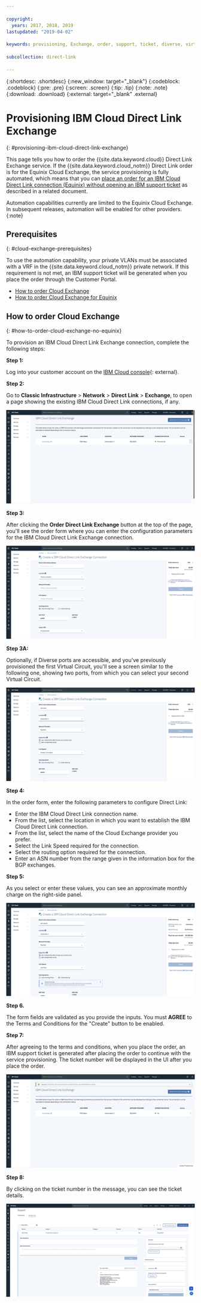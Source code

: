 ```yaml
---

copyright:
  years: 2017, 2018, 2019
lastupdated: "2019-04-02"

keywords: provisioning, Exchange, order, support, ticket, diverse, virtual circuit, parameters, Terms and Conditions

subcollection: direct-link

---
```


{:shortdesc: .shortdesc}
{:new_window: target="_blank"}
{:codeblock: .codeblock}
{:pre: .pre}
{:screen: .screen}
{:tip: .tip}
{:note: .note}
{:download: .download}
{:external: target="_blank" .external}

# Provisioning IBM Cloud Direct Link Exchange
{: #provisioning-ibm-cloud-direct-link-exchange}

This page tells you how to order the {{site.data.keyword.cloud}} Direct Link Exchange service. If the {{site.data.keyword.cloud_notm}} Direct Link order is for the Equinix Cloud Exchange, the service provisioning is fully automated, which means that you can [place an order for an IBM Cloud Direct Link connection (Equinix) without opening an IBM support ticket](/docs/infrastructure/direct-link?topic=direct-link-provisioning-ibm-cloud-direct-link-exchange-for-equinix) as described in a related document.

Automation capabilities currently are limited to the Equinix Cloud Exchange. In subsequent releases, automation will be enabled for other providers.
{:note}

## Prerequisites
{: #cloud-exchange-prerequisites}

To use the automation capability, your private VLANs must be associated with a VRF in the {{site.data.keyword.cloud_notm}} private network. If this requirement is not met, an IBM support ticket will be generated when you place the order through the Customer Portal.

 * [How to order Cloud Exchange](#how-to-order-cloud-exchange-no-equinix)
 * [How to order Cloud Exchange for Equinix](/docs/infrastructure/direct-link?topic=direct-link-provisioning-ibm-cloud-direct-link-exchange-for-equinix)

## How to order Cloud Exchange
{: #how-to-order-cloud-exchange-no-equinix}

To provision an IBM Cloud Direct Link Exchange connection, complete the following steps:

**Step 1:**

Log into your customer account on the [IBM Cloud console](https://cloud.ibm.com/){: external}.

**Step 2:**

Go to **Classic Infrastructure** > **Network** > **Direct Link** > **Exchange**, to open a page showing the existing IBM Cloud Direct Link connections, if any.

![Step 2](/images/pup_exchange_list.png)

**Step 3:**

After clicking the **Order Direct Link Exchange** button at the top of the page, you'll see the order form where you can enter the configuration parameters for the IBM Cloud Direct Link Exchange connection.

![Step 3](/images/pup_exchange_create_default.png)

**Step 3A:**

Optionally, if Diverse ports are accessible, and you've previously provisioned the first Virtual Circuit, you'll see a screen similar to the following one, showing two ports, from which you can select your second Virtual Circuit.

![2-port-image](/images/pup_exchange_create_ports.png)

**Step 4:**

In the order form, enter the following parameters to configure Direct Link:
  * Enter the IBM Cloud Direct Link connection name.
  * From the list, select the location in which you want to establish the IBM Cloud Direct Link connection.
  * From the list, select the name of the Cloud Exchange provider you prefer.
  * Select the Link Speed required for the connection.
  * Select the routing option required for the connection.
  * Enter an ASN number from the range given in the information box for the BGP exchanges.

**Step 5:**

As you select or enter these values, you can see an approximate monthly charge on the right-side panel.

![Step 4-5](/images/pup_exchange_create_prices.png)

**Step 6.**

The form fields are validated as you provide the inputs.
You must **AGREE** to the Terms and Conditions for the "Create" button to be enabled.

**Step 7:**

After agreeing to the terms and conditions, when you place the order, an IBM support ticket is generated after placing the order to continue with the service provisioning. The ticket number will be displayed in the UI after you place the order.

![Step NE1](/images/pup_exchange_ticket_notification.png)

**Step 8:**

By clicking on the ticket number in the message, you can see the ticket details.

![Step NE2](/images/pup_exchange_ticket_details.png)
